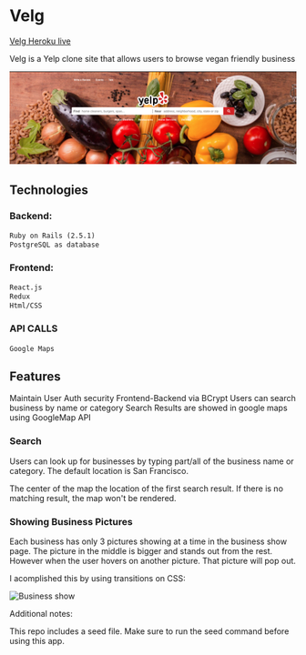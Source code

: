 # Velg

[Velg Heroku live](https://velg.herokuapp.com/#/)

Velg is a Yelp clone site that allows users to browse vegan friendly business

![Velg screenshot](https://github.com/JBocanegraGrandez/velg/blob/master/readme/velg_screenshot.png)
## Technologies
  ### Backend:
    Ruby on Rails (2.5.1)
    PostgreSQL as database
  ### Frontend:
    React.js
    Redux
    Html/CSS
  ### API CALLS
    Google Maps
    
## Features
  Maintain User Auth security Frontend-Backend via BCrypt
  Users can search business by name or category
  Search Results are showed in google maps using GoogleMap API 
  
  ### Search 

  Users can look up for businesses by typing part/all of the business name or category. The default location is San Francisco.
  
  The center of the map the location of the first search result. If there is no matching result, the map won't be rendered.

  ### Showing Business Pictures
  
  Each business has only 3 pictures showing at a time in the business show page.
  The picture in the middle is bigger and stands out from the rest. However when the user hovers on another picture. That picture will pop out.
  
  I acomplished this by using transitions on CSS:
  
  ![Business show](https://github.com/JBocanegraGrandez/velg/blob/master/readme/business_show.gif)
  
  
Additional notes:

This repo includes a seed file. Make sure to run the seed command before using this app.
